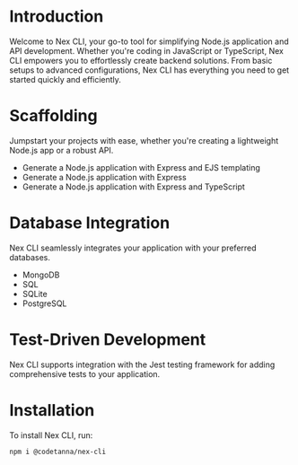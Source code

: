 # Introduction

Welcome to Nex CLI, your go-to tool for simplifying Node.js application and API development. Whether you're coding in JavaScript or TypeScript, Nex CLI empowers you to effortlessly create backend solutions. From basic setups to advanced configurations, Nex CLI has everything you need to get started quickly and efficiently.

# Scaffolding

Jumpstart your projects with ease, whether you're creating a lightweight Node.js app or a robust API.

- Generate a Node.js application with Express and EJS templating
- Generate a Node.js application with Express
- Generate a Node.js application with Express and TypeScript

# Database Integration

Nex CLI seamlessly integrates your application with your preferred databases.

- MongoDB
- SQL
- SQLite
- PostgreSQL

# Test-Driven Development

Nex CLI supports integration with the Jest testing framework for adding comprehensive tests to your application.

# Installation

To install Nex CLI, run:

```bash
npm i @codetanna/nex-cli
